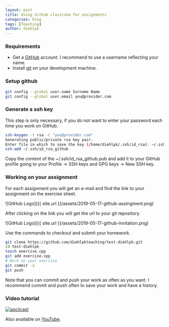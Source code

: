 ```yaml
---
layout: post
title: Using Github classroom for assignments
categories: blog
tags: [Teaching]
author: diehlpk
---
```



### Requirements 

* Get a [GitHub](https://github.com/) account. I recommend to use a username reflecting your name. 
* Install [git](https://git-scm.com/book/en/v2/Getting-Started-Installing-Git) on your development machine. 

### Setup github

```bash
git config --global user.name Surname Name
git config --global user.email you@provider.com
```

### Generate a ssh key

This step is only necessary, if you do not want to enter your password each time you work on GitHub.

```bash
ssh-keygen -t rsa -C "you@provider.com"
Generating public/private rsa key pair.
Enter file in which to save the key (/home/diehlpk/.ssh/id_rsa): ~/.ssh/id_rsa_github
ssh-add ~/.ssh/id_rsa_github
```

Copy the content of the ~/.ssh/id_rsa_github.pub and add it to your GitHub profile going to your Profile -> SSH keys and GPG keys -> New SSH key.

### Working on your assignment

For each assignment you will get an e-mail and find the link to your assignment on the exercise sheet. 

![GitHub Logo]({{ site.url }}/assets/2019-05-17-github-assingment.png)

After clicking on the link you will get the url to your git repository.

![GitHub Logo]({{ site.url }}/assets/2019-05-17-github-invitation.png)

Use the commands to checkout and submit your homework.

```bash
git clone https://github.com/diehlpkteaching/test-diehlpk.git
cd test-diehlpk
touch exercise.cpp
git add exercise.cpp
# Work on your exercise
git commit -a
git push
```

Note that you can commit and push your work as often as you want. I recommend commit and push often to save your work and have a history.

### Video tutorial 

[![asciicast](https://asciinema.org/a/308129.svg)](https://asciinema.org/a/308129)

Also available on [YouTube](https://www.youtube.com/watch?v=150vFJrSU44).


